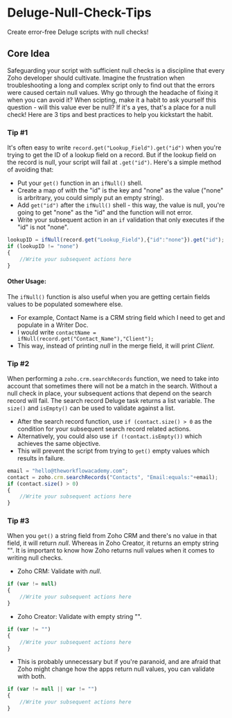 # Deluge-Null-Check-Tips
Create error-free Deluge scripts with null checks!

## Core Idea
Safeguarding your script with sufficient null checks is a discipline that every Zoho developer should cultivate. Imagine the frustration when troubleshooting a long and complex script only to find out that the errors were caused certain null values. Why go through the headache of fixing it when you can avoid it? When scipting, make it a habit to ask yourself this question - will this value ever be null? If it's a yes, that's a place for a null check! Here are 3 tips and best practices to help you kickstart the habit.

### Tip #1
It's often easy to write `record.get("Lookup_Field").get("id")` when you're trying to get the ID of a lookup field on a record. But if the lookup field on the record is null, your script will fail at `.get("id")`. Here's a simple method of avoiding that:
* Put your `get()` function in an `ifNull()` shell.
* Create a map of with the "id" is the key and "none" as the value ("none" is arbritrary, you could simply put an empty string).
* Add `get("id")` after the `ifNull()` shell - this way, the value is null, you're going to get "none" as the "id" and the function will not error.
* Write your subsequent action in an `if` validation that only executes if the "id" is not "none".

```javascript
lookupID = ifNull(record.get("Lookup_Field"),{"id":"none"}).get("id");
if (lookupID != "none")
{
	//Write your subsequent actions here
}
```
#### Other Usage:
The `ifNull()` function is also useful when you are getting certain fields values to be populated somewhere else. 
* For example, Contact Name is a CRM string field which I need to get and populate in a Writer Doc.
* I would write `contactName = ifNull(record.get("Contact_Name"),"Client");`
* This way, instead of printing *null* in the merge field, it will print *Client*.

### Tip #2
When performing a `zoho.crm.searchRecords` function, we need to take into account that sometimes there will not be a match in the search. Without a null check in place, your subsequent actions that depend on the search record will fail. The search record Deluge task returns a list variable. The `size()` and `isEmpty()` can be used to validate against a list.
* After the search record function, use `if (contact.size() > 0` as the condition for your subsequent search record related actions.
 * Alternatively, you could also use `if (!contact.isEmpty())` which achieves the same objective.
* This will prevent the script from trying to `get()` empty values which results in failure.

```javascript
email = "hello@theworkflowacademy.com";
contact = zoho.crm.searchRecords("Contacts", "Email:equals:"+email);
if (contact.size() > 0)
{
	//Write your subsequent actions here
}
```
### Tip #3
When you `get()` a string field from Zoho CRM and there's no value in that field, it will return *null*. Whereas in Zoho Creator, it returns an empty string "". It is important to know how Zoho returns null values when it comes to writing null checks. 
* Zoho CRM: Validate with *null*.
```javascript
if (var != null)
{
	//Write your subsequent actions here
}
```
* Zoho Creator: Validate with empty string "".
```javascript
if (var != "")
{
	//Write your subsequent actions here
}
```
* This is probably unnecessary but if you're paranoid, and are afraid that Zoho might change how the apps return null values, you can validate with both.
```javascript
if (var != null || var != "")
{
	//Write your subsequent actions here
}
```
